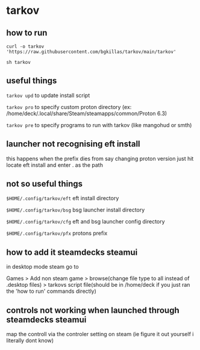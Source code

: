 # tarkov

## how to run

``curl -o tarkov 'https://raw.githubusercontent.com/bgkillas/tarkov/main/tarkov'``

``sh tarkov``

## useful things

``tarkov upd`` to update install script

``tarkov pro`` to specify custom proton directory (ex: /home/deck/.local/share/Steam/steamapps/common/Proton 6.3)

``tarkov pre`` to specify programs to run with tarkov (like mangohud or smth)

## launcher not recognising eft install

this happens when the prefix dies from say changing proton version just hit locate eft install and enter . as the path

## not so useful things

``$HOME/.config/tarkov/eft`` eft install directory

``$HOME/.config/tarkov/bsg`` bsg launcher install directory

``$HOME/.config/tarkov/cfg`` eft and bsg launcher config directory

``$HOME/.config/tarkov/pfx`` protons prefix

## how to add it steamdecks steamui

in desktop mode steam go to 

Games > Add non steam game > browse(change file type to all instead of .desktop files) > tarkovs script file(should be in /home/deck if you just ran the 'how to run' commands directly)

## controls not working when launched through steamdecks steamui

map the controll via the controler setting on steam (ie figure it out yourself i literally dont know)
